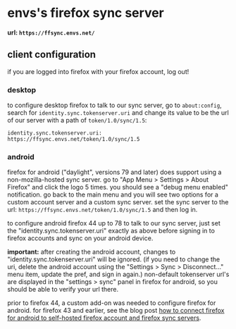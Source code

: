 # envs's firefox sync server

**url: `https://ffsync.envs.net/`**

## client configuration

if you are logged into firefox with your firefox account, log out!

### desktop

to configure desktop firefox to talk to our sync server, go to `about:config`, search for `identity.sync.tokenserver.uri` and change its value to be the url of our server with a path of `token/1.0/sync/1.5`:

`identity.sync.tokenserver.uri: https://ffsync.envs.net/token/1.0/sync/1.5`

### android

firefox for android ("daylight", versions 79 and later) does support using a non-mozilla-hosted sync server.
go to "App Menu > Settings > About Firefox" and click the logo 5 times. you should see a "debug menu enabled" notification. go back to the main menu and you will see two options for a custom account server and a custom sync server. set the sync server to the 
url: `https://ffsync.envs.net/token/1.0/sync/1.5`
and then log in.

to configure android firefox 44 up to 78 to talk to our sync server, just set the "identity.sync.tokenserver.uri" exactly as above before signing in to firefox accounts and sync on your android device.

**important:** after creating the android account, changes to "identity.sync.tokenserver.uri" will be ignored. (if you need to change the uri, delete the android account using the "Settings > Sync > Disconnect…" menu item, update the pref, and sign in again.) non-default tokenserver url's are displayed in the "settings > sync" panel in firefox for android, so you should be able to verify your url there.

prior to firefox 44, a custom add-on was needed to configure firefox for android. for firefox 43 and earlier, see the blog post [how to connect firefox for android to self-hosted firefox account and firefox sync servers](http://www.ncalexander.net/blog/2014/07/05/how-to-connect-firefox-for-android-to-self-hosted-services/).
